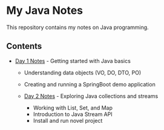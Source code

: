 # My Java Notes

This repository contains my notes on Java programming.

## Contents

- [Day 1 Notes](day1/README.md) - Getting started with Java basics
  - Understanding data objects (VO, DO, DTO, PO)
  - Creating and running a SpringBoot demo application

  - [Day 2 Notes](day2/README.md) - Exploring Java collections and streams
    - Working with List, Set, and Map
    - Introduction to Java Stream API
    - Install and run novel project
